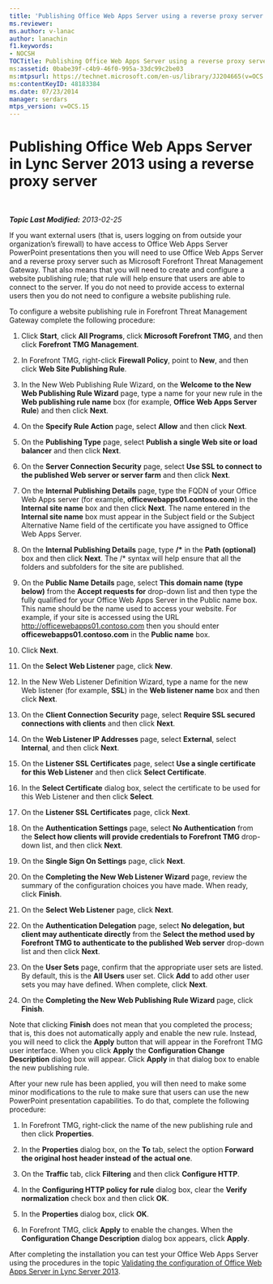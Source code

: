 ```yaml
---
title: 'Publishing Office Web Apps Server using a reverse proxy server'
ms.reviewer: 
ms.author: v-lanac
author: lanachin
f1.keywords:
- NOCSH
TOCTitle: Publishing Office Web Apps Server using a reverse proxy server
ms:assetid: 0babe39f-c4b9-46f0-995a-33dc99c2be03
ms:mtpsurl: https://technet.microsoft.com/en-us/library/JJ204665(v=OCS.15)
ms:contentKeyID: 48183384
ms.date: 07/23/2014
manager: serdars
mtps_version: v=OCS.15
---
```


<div data-xmlns="http://www.w3.org/1999/xhtml">

<div class="topic" data-xmlns="http://www.w3.org/1999/xhtml" data-msxsl="urn:schemas-microsoft-com:xslt" data-cs="http://msdn.microsoft.com/">

<div data-asp="http://msdn2.microsoft.com/asp">

# Publishing Office Web Apps Server in Lync Server 2013 using a reverse proxy server

</div>

<div id="mainSection">

<div id="mainBody">

<span> </span>

_**Topic Last Modified:** 2013-02-25_

If you want external users (that is, users logging on from outside your organization’s firewall) to have access to Office Web Apps Server PowerPoint presentations then you will need to use Office Web Apps Server and a reverse proxy server such as Microsoft Forefront Threat Management Gateway. That also means that you will need to create and configure a website publishing rule; that rule will help ensure that users are able to connect to the server. If you do not need to provide access to external users then you do not need to configure a website publishing rule.

To configure a website publishing rule in Forefront Threat Management Gateway complete the following procedure:

1.  Click **Start**, click **All Programs**, click **Microsoft Forefront TMG**, and then click **Forefront TMG Management**.

2.  In Forefront TMG, right-click **Firewall Policy**, point to **New**, and then click **Web Site Publishing Rule**.

3.  In the New Web Publishing Rule Wizard, on the **Welcome to the New Web Publishing Rule Wizard** page, type a name for your new rule in the **Web publishing rule name** box (for example, **Office Web Apps Server Rule**) and then click **Next**.

4.  On the **Specify Rule Action** page, select **Allow** and then click **Next**.

5.  On the **Publishing Type** page, select **Publish a single Web site or load balancer** and then click **Next**.

6.  On the **Server Connection Security** page, select **Use SSL to connect to the published Web server or server farm** and then click **Next**.

7.  On the **Internal Publishing Details** page, type the FQDN of your Office Web Apps server (for example, **officewebapps01.contoso.com**) in the **Internal site name** box and then click **Next**. The name entered in the **Internal site name** box must appear in the Subject field or the Subject Alternative Name field of the certificate you have assigned to Office Web Apps Server.

8.  On the **Internal Publishing Details** page, type **/\*** in the **Path (optional)** box and then click **Next**. The /\* syntax will help ensure that all the folders and subfolders for the site are published.

9.  On the **Public Name Details** page, select **This domain name (type below)** from the **Accept requests for** drop-down list and then type the fully qualified for your Office Web Apps Server in the Public name box. This name should be the name used to access your website. For example, if your site is accessed using the URL http://officewebapps01.contoso.com then you should enter **officewebapps01.contoso.com** in the **Public name** box.

10. Click **Next**.

11. On the **Select Web Listener** page, click **New**.

12. In the New Web Listener Definition Wizard, type a name for the new Web listener (for example, **SSL**) in the **Web listener name** box and then click **Next**.

13. On the **Client Connection Security** page, select **Require SSL secured connections with clients** and then click **Next**.

14. On the **Web Listener IP Addresses** page, select **External**, select **Internal**, and then click **Next**.

15. On the **Listener SSL Certificates** page, select **Use a single certificate for this Web Listener** and then click **Select Certificate**.

16. In the **Select Certificate** dialog box, select the certificate to be used for this Web Listener and then click **Select**.

17. On the **Listener SSL Certificates** page, click **Next**.

18. On the **Authentication Settings** page, select **No Authentication** from the **Select how clients will provide credentials to Forefront TMG** drop-down list, and then click **Next**.

19. On the **Single Sign On Settings** page, click **Next**.

20. On the **Completing the New Web Listener Wizard** page, review the summary of the configuration choices you have made. When ready, click **Finish**.

21. On the **Select Web Listener** page, click **Next**.

22. On the **Authentication Delegation** page, select **No delegation, but client may authenticate directly** from the **Select the method used by Forefront TMG to authenticate to the published Web server** drop-down list and then click **Next**.

23. On the **User Sets** page, confirm that the appropriate user sets are listed. By default, this is the **All Users** user set. Click **Add** to add other user sets you may have defined. When complete, click **Next**.

24. On the **Completing the New Web Publishing Rule Wizard** page, click **Finish**.

Note that clicking **Finish** does not mean that you completed the process; that is, this does not automatically apply and enable the new rule. Instead, you will need to click the **Apply** button that will appear in the Forefront TMG user interface. When you click **Apply** the **Configuration Change Description** dialog box will appear. Click **Apply** in that dialog box to enable the new publishing rule.

After your new rule has been applied, you will then need to make some minor modifications to the rule to make sure that users can use the new PowerPoint presentation capabilities. To do that, complete the following procedure:

1.  In Forefront TMG, right-click the name of the new publishing rule and then click **Properties**.

2.  In the **Properties** dialog box, on the **To** tab, select the option **Forward the original host header instead of the actual one**.

3.  On the **Traffic** tab, click **Filtering** and then click **Configure HTTP**.

4.  In the **Configuring HTTP policy for rule** dialog box, clear the **Verify normalization** check box and then click **OK**.

5.  In the **Properties** dialog box, click **OK**.

6.  In Forefront TMG, click **Apply** to enable the changes. When the **Configuration Change Description** dialog box appears, click **Apply**.

After completing the installation you can test your Office Web Apps Server using the procedures in the topic [Validating the configuration of Office Web Apps Server in Lync Server 2013](lync-server-2013-validating-the-configuration-of-office-web-apps-server.md).

</div>

<span> </span>

</div>

</div>

</div>

